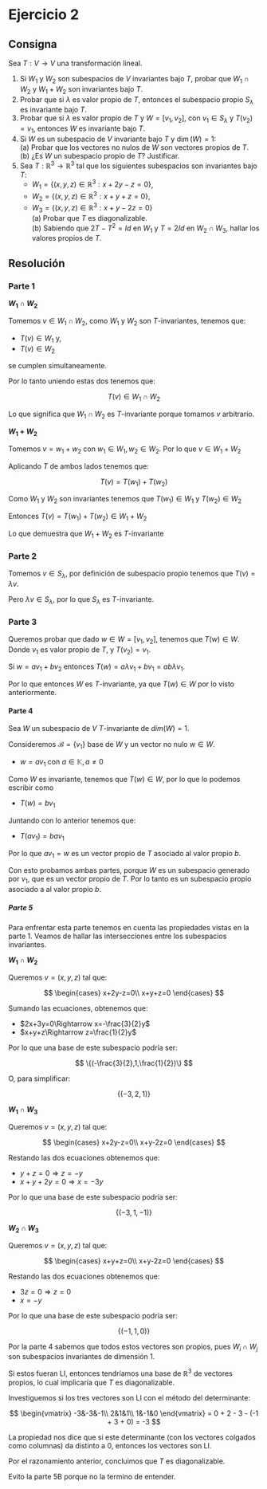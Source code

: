 # Ejercicio 2

## Consigna

Sea $T: V \rightarrow V$ una transformación lineal.  

1. Si $W_1$ y $W_2$ son subespacios de $V$ invariantes bajo $T$, probar que $W_1 \cap W_2$ y $W_1 + W_2$ son invariantes bajo $T$.  
2. Probar que si $\lambda$ es valor propio de $T$, entonces el subespacio propio $S_\lambda$ es invariante bajo $T$.  
3. Probar que si $\lambda$ es valor propio de $T$ y $W = [v_1, v_2]$, con $v_1 \in S_\lambda$ y $T(v_2) = v_1$, entonces $W$ es invariante bajo $T$.  
4. Si $W$ es un subespacio de $V$ invariante bajo $T$ y $\dim(W) = 1$:  
   (a) Probar que los vectores no nulos de $W$ son vectores propios de $T$.  
   (b) ¿Es $W$ un subespacio propio de $T$? Justificar.  
5. Sea $T: \mathbb{R}^3 \rightarrow \mathbb{R}^3$ tal que los siguientes subespacios son invariantes bajo $T$:  
    - $W_1 = \{(x, y, z) \in \mathbb{R}^3 : x + 2y - z = 0\}$,  
    - $W_2 = \{(x, y, z) \in \mathbb{R}^3 : x + y + z = 0\}$,  
    - $W_3 = \{(x, y, z) \in \mathbb{R}^3 : x + y - 2z = 0\}$  
        (a) Probar que $T$ es diagonalizable.  
        (b) Sabiendo que $2T - T^2 = Id$ en $W_1$ y $T = 2Id$ en $W_2 \cap W_3$, hallar los valores propios de $T$.

## Resolución

### Parte 1

**$W_1\cap W_2$**

Tomemos $v\in W_1\cap W_2$, como $W_1$ y $W_2$ son $T$-invariantes, tenemos que:

- $T(v)\in W_1$ y,
- $T(v)\in W_2$

se cumplen simultaneamente.

Por lo tanto uniendo estas dos tenemos que:

$$T(v)\in W_1\cap W_2$$

Lo que significa que $W_1\cap W_2$ es $T$-invariante porque tomamos $v$ arbitrario.

**$W_1 + W_2$**

Tomemos $v=w_1+w_2$ con $w_1\in W_1, w_2\in W_2$. Por lo que $v\in W_1 + W_2$

Aplicando $T$ de ambos lados tenemos que:

$$
T(v) = T(w_1) + T(w_2)
$$

Como $W_1$ y $W_2$ son invariantes tenemos que $T(w_1)\in W_1$ y $T(w_2)\in W_2$

Entonces $T(v) = T(w_1) + T(w_2)\in W_1+W_2$

Lo que demuestra que $W_1 + W_2$ es $T$-invariante

### Parte 2

Tomemos $v\in S_\lambda$, por definición de subespacio propio tenemos que $T(v) = \lambda v$.

Pero $\lambda v\in S_\lambda$, por lo que $S_\lambda$ es $T$-invariante.

### Parte 3

Queremos probar que dado $w\in W = [v_1,v_2]$, tenemos que $T(w)\in W$. Donde $v_1$ es valor propio de $T$, y $T(v_2) = v_1$.

Si $w = av_1 + bv_2$ entonces $T(w) = a\lambda v_1 + bv_1 = ab\lambda v_1$.

Por lo que entonces $W$ es $T$-invariante, ya que $T(w)\in W$ por lo visto anteriormente.

#### Parte 4

Sea $W$ un subespacio de $V$ $T$-invariante de $dim(W) = 1$.

Consideremos $\mathcal{B} = \{v_1\}$ base de $W$ y un vector no nulo $w\in W$.

- $w = av_1$ con $a\in\mathbb{K}, a\neq 0$

Como $W$ es invariante, tenemos que $T(w)\in W$, por lo que lo podemos escribir como

- $T(w) = bv_1$

Juntando con lo anterior tenemos que:

- $T(av_1) = bav_1$

Por lo que $av_1 = w$ es un vector propio de $T$ asociado al valor propio $b$.

Con esto probamos ambas partes, porque $W$ es un subespacio generado por $v_1$, que es un vector propio de $T$. Por lo tanto es un subespacio propio asociado a al valor propio $b$.

##### Parte 5

Para enfrentar esta parte tenemos en cuenta las propiedades vistas en la parte 1. Veamos de hallar las intersecciones entre los subespacios invariantes.

**$W_1\cap W_2$**

Queremos $v = (x,y,z)$ tal que:

$$
\begin{cases}
x+2y-z=0\\
x+y+z=0
\end{cases}
$$

Sumando las ecuaciones, obtenemos que:

- $2x+3y=0\Rightarrow x=-\frac{3}{2}y$
- $x+y+z\Rightarrow z=\frac{1}{2}y$

Por lo que una base de este subespacio podría ser:

$$
\{(-\frac{3}{2},1,\frac{1}{2})\}
$$

O, para simplificar:

$$
\{(-3,2,1)\}
$$

**$W_1\cap W_3$**

Queremos $v = (x,y,z)$ tal que:

$$
\begin{cases}
x+2y-z=0\\
x+y-2z=0
\end{cases}
$$

Restando las dos ecuaciones obtenemos que:

- $y+z=0\Rightarrow z=-y$
- $x+y+2y = 0\Rightarrow x=-3y$

Por lo que una base de este subespacio podría ser:

$$
\{(-3,1,-1)\}
$$

**$W_2\cap W_3$**

Queremos $v = (x,y,z)$ tal que:

$$
\begin{cases}
x+y+z=0\\
x+y-2z=0
\end{cases}
$$

Restando las dos ecuaciones obtenemos que:

- $3z=0\Rightarrow z=0$
- $x=-y$

Por lo que una base de este subespacio podría ser:

$$
\{(-1,1,0)\}
$$

Por la parte 4 sabemos que todos estos vectores son propios, pues $W_i\cap W_j$ son subespacios invariantes de dimensión $1$.

Si estos fueran LI, entonces tendríamos una base de $\mathbb{R}^3$ de vectores propios, lo cual implicaría que $T$ es diagonalizable.

Investiguemos si los tres vectores son LI con el método del determinante:

$$
\begin{vmatrix}
-3&-3&-1\\
2&1&1\\
1&-1&0
\end{vmatrix} = 0 + 2 - 3 - (-1 + 3 + 0) = -3
$$

La propiedad nos dice que si este determinante (con los vectores colgados como columnas) da distinto a 0, entonces los vectores son LI.

Por el razonamiento anterior, concluimos que $T$ es diagonalizable.

Evito la parte 5B porque no la termino de entender.